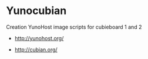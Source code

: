 Yunocubian
==========

Creation YunoHost image scripts for cubieboard 1 and 2

* http://yunohost.org/

* http://cubian.org/
